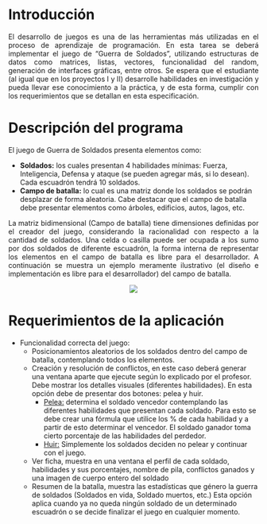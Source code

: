 # Introducción
<p align="justify"> 
El desarrollo de juegos es una de las herramientas más utilizadas en el proceso de aprendizaje de programación. En esta tarea se deberá implementar el juego de “Guerra de Soldados”, utilizando estructuras de datos como matrices, listas, vectores, funcionalidad del random, generación de interfaces gráficas, entre otros. Se espera que el estudiante (al igual que en los proyectos I y II) desarrolle habilidades en investigación y pueda llevar ese conocimiento a la práctica, y de esta forma, cumplir con los requerimientos que se detallan en esta especificación.
</p>

# Descripción del programa
El juego de Guerra de Soldados presenta elementos como:
- **Soldados:** los cuales presentan 4 habilidades mínimas: Fuerza, Inteligencia, Defensa y ataque (se pueden agregar más, si lo desean). Cada escuadrón tendrá 10 soldados.
- **Campo de batalla:** lo cual es una matriz donde los soldados se podrán desplazar de forma aleatoria. Cabe destacar que el campo de batalla debe presentar elementos como árboles, edificios, autos, lagos, etc.

<p align="justify"> 
La matriz bidimensional (Campo de batalla) tiene dimensiones definidas por el creador del juego, considerando la racionalidad con respecto a la cantidad de soldados. Una celda o casilla puede ser ocupada a los sumo por dos soldados de diferente escuadrón, la forma interna de representar los elementos en el campo de batalla es libre para el desarrollador.
A continuación se muestra un ejemplo meramente ilustrativo (el diseño e implementación es libre para el desarrollador) del campo de batalla.
</p>

<p align = "center">
    <img src = "https://user-images.githubusercontent.com/34630050/194616628-78235c85-5f49-42bb-b089-221c4c2eaf1d.png">
</p>

# Requerimientos de la aplicación
- Funcionalidad correcta del juego:
  -   Posicionamientos aleatorios de los soldados dentro del campo de batalla, contemplando todos los elementos.
  -   Creación y resolución de conflictos, en este caso deberá generar una ventana aparte que ejecute según lo explicado por el profesor. Debe mostrar los detalles visuales (diferentes habilidades). En esta opción debe de presentar dos botones: pelea y huir.
      -  <ins>Pelea:</ins>  determina el soldado vencedor contemplando las diferentes habilidades que presentan cada soldado. Para esto se debe crear una fórmula que utilice los % de cada habilidad y a partir de esto determinar el vencedor. El soldado ganador toma cierto porcentaje de las habilidades del perdedor.
       -  <ins>Huir:</ins>   Simplemente los soldados deciden no pelear y continuar con el juego.
  -  Ver ficha, muestra en una ventana el perfil de cada soldado, habilidades y sus porcentajes, nombre de pila, conflictos ganados y una imagen de cuerpo entero del soldado
  -  Resumen de la batalla, muestra las estadísticas que género la guerra de soldados (Soldados en vida, Soldado muertos, etc.) Esta opción aplica cuando ya no queda ningún soldado de un determinado escuadrón o se decide finalizar el juego en cualquier momento.
